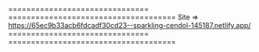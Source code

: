 
=============================== =====================================
Site => https://65ec9b33acb6fdcadf30cd23--sparkling-cendol-145187.netlify.app/
=============================== =====================================

